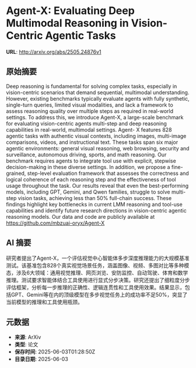 # Agent-X: Evaluating Deep Multimodal Reasoning in Vision-Centric Agentic Tasks

**URL**: http://arxiv.org/abs/2505.24876v1

## 原始摘要

Deep reasoning is fundamental for solving complex tasks, especially in
vision-centric scenarios that demand sequential, multimodal understanding.
However, existing benchmarks typically evaluate agents with fully synthetic,
single-turn queries, limited visual modalities, and lack a framework to assess
reasoning quality over multiple steps as required in real-world settings. To
address this, we introduce Agent-X, a large-scale benchmark for evaluating
vision-centric agents multi-step and deep reasoning capabilities in real-world,
multimodal settings. Agent- X features 828 agentic tasks with authentic visual
contexts, including images, multi-image comparisons, videos, and instructional
text. These tasks span six major agentic environments: general visual
reasoning, web browsing, security and surveillance, autonomous driving, sports,
and math reasoning. Our benchmark requires agents to integrate tool use with
explicit, stepwise decision-making in these diverse settings. In addition, we
propose a fine-grained, step-level evaluation framework that assesses the
correctness and logical coherence of each reasoning step and the effectiveness
of tool usage throughout the task. Our results reveal that even the
best-performing models, including GPT, Gemini, and Qwen families, struggle to
solve multi-step vision tasks, achieving less than 50% full-chain success.
These findings highlight key bottlenecks in current LMM reasoning and tool-use
capabilities and identify future research directions in vision-centric agentic
reasoning models. Our data and code are publicly available at
https://github.com/mbzuai-oryx/Agent-X


## AI 摘要

研究者提出了Agent-X，一个评估视觉中心智能体多步深度推理能力的大规模基准测试。该基准包含828个真实视觉场景任务，涵盖图像、视频、多图对比等多种模态，涉及6大领域：通用视觉推理、网页浏览、安防监控、自动驾驶、体育和数学推理。测试要求智能体结合工具使用进行显式分步决策。研究还提出了细粒度分步评估框架，分析每一步推理的正确性、逻辑连贯性和工具使用效果。结果显示，包括GPT、Gemini等在内的顶级模型在多步视觉任务上的成功率不足50%，突显了当前模型的推理和工具使用瓶颈。

## 元数据

- **来源**: ArXiv
- **类型**: 论文
- **保存时间**: 2025-06-03T01:28:50Z
- **目录日期**: 2025-06-03
